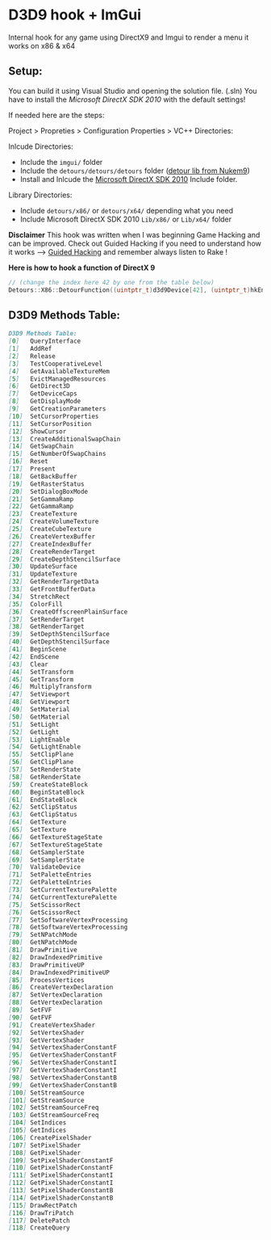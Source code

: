 # D3D9 hook + ImGui

Internal hook for any game using DirectX9 and Imgui to render a menu it works on x86 & x64
 
## Setup:

You can build it using Visual Studio and opening the solution file. (.sln)
You have to install the *Microsoft DirectX SDK 2010* with the default settings!

If needed here are the steps:

Project > Propreties > Configuration Properties > VC++ Directories:

Inlcude Directories: 
- Include the `imgui/` folder
- Include the `detours/detours/detours` folder ([detour lib from Nukem9](https://github.com/Nukem9/detours))
- Install and Inlcude the [Microsoft DirectX SDK 2010](https://www.microsoft.com/en-us/download/details.aspx?id=6812) Include folder.

Library Directories:
- Include `detours/x86/` or `detours/x64/` depending what you need
- Include Microsoft DirectX SDK 2010 `Lib/x86/` or `Lib/x64/` folder

**Disclaimer**
This hook was written when I was beginning Game Hacking and can be improved. Check out Guided Hacking if you need to understand how it works -->
[Guided Hacking](https://guidedhacking.com/) and remember always listen to Rake !


**Here is how to hook a function of DirectX 9** 
```cpp
// (change the index here 42 by one from the table below)
Detours::X86::DetourFunction((uintptr_t)d3d9Device[42], (uintptr_t)hkEndScene);
```

## D3D9 Methods Table:
```md
D3D9 Methods Table:
[0]   QueryInterface
[1]   AddRef
[2]   Release
[3]   TestCooperativeLevel
[4]   GetAvailableTextureMem
[5]   EvictManagedResources
[6]   GetDirect3D
[7]   GetDeviceCaps
[8]   GetDisplayMode
[9]   GetCreationParameters
[10]  SetCursorProperties
[11]  SetCursorPosition
[12]  ShowCursor
[13]  CreateAdditionalSwapChain
[14]  GetSwapChain
[15]  GetNumberOfSwapChains
[16]  Reset
[17]  Present
[18]  GetBackBuffer
[19]  GetRasterStatus
[20]  SetDialogBoxMode
[21]  SetGammaRamp
[22]  GetGammaRamp
[23]  CreateTexture
[24]  CreateVolumeTexture
[25]  CreateCubeTexture
[26]  CreateVertexBuffer
[27]  CreateIndexBuffer
[28]  CreateRenderTarget
[29]  CreateDepthStencilSurface
[30]  UpdateSurface
[31]  UpdateTexture
[32]  GetRenderTargetData
[33]  GetFrontBufferData
[34]  StretchRect
[35]  ColorFill
[36]  CreateOffscreenPlainSurface
[37]  SetRenderTarget
[38]  GetRenderTarget
[39]  SetDepthStencilSurface
[40]  GetDepthStencilSurface
[41]  BeginScene
[42]  EndScene
[43]  Clear
[44]  SetTransform
[45]  GetTransform
[46]  MultiplyTransform
[47]  SetViewport
[48]  GetViewport
[49]  SetMaterial
[50]  GetMaterial
[51]  SetLight
[52]  GetLight
[53]  LightEnable
[54]  GetLightEnable
[55]  SetClipPlane
[56]  GetClipPlane
[57]  SetRenderState
[58]  GetRenderState
[59]  CreateStateBlock
[60]  BeginStateBlock
[61]  EndStateBlock
[62]  SetClipStatus
[63]  GetClipStatus
[64]  GetTexture
[65]  SetTexture
[66]  GetTextureStageState
[67]  SetTextureStageState
[68]  GetSamplerState
[69]  SetSamplerState
[70]  ValidateDevice
[71]  SetPaletteEntries
[72]  GetPaletteEntries
[73]  SetCurrentTexturePalette
[74]  GetCurrentTexturePalette
[75]  SetScissorRect
[76]  GetScissorRect
[77]  SetSoftwareVertexProcessing
[78]  GetSoftwareVertexProcessing
[79]  SetNPatchMode
[80]  GetNPatchMode
[81]  DrawPrimitive
[82]  DrawIndexedPrimitive
[83]  DrawPrimitiveUP
[84]  DrawIndexedPrimitiveUP
[85]  ProcessVertices
[86]  CreateVertexDeclaration
[87]  SetVertexDeclaration
[88]  GetVertexDeclaration
[89]  SetFVF
[90]  GetFVF
[91]  CreateVertexShader
[92]  SetVertexShader
[93]  GetVertexShader
[94]  SetVertexShaderConstantF
[95]  GetVertexShaderConstantF
[96]  SetVertexShaderConstantI
[97]  GetVertexShaderConstantI
[98]  SetVertexShaderConstantB
[99]  GetVertexShaderConstantB
[100] SetStreamSource
[101] GetStreamSource
[102] SetStreamSourceFreq
[103] GetStreamSourceFreq
[104] SetIndices
[105] GetIndices
[106] CreatePixelShader
[107] SetPixelShader
[108] GetPixelShader
[109] SetPixelShaderConstantF
[110] GetPixelShaderConstantF
[111] SetPixelShaderConstantI
[112] GetPixelShaderConstantI
[113] SetPixelShaderConstantB
[114] GetPixelShaderConstantB
[115] DrawRectPatch
[116] DrawTriPatch
[117] DeletePatch
[118] CreateQuery
```